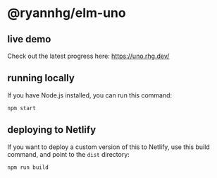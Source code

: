 # @ryannhg/elm-uno

## live demo

Check out the latest progress here: 
https://uno.rhg.dev/

## running locally

If you have Node.js installed, you can run this command:

```
npm start
```

## deploying to Netlify

If you want to deploy a custom version of this to Netlify, use this build command, and point to the `dist` directory:

```
npm run build
```
